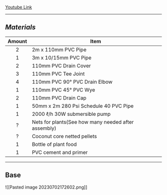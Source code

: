 [Youtube Link](https://www.youtube.com/watch?v=a7LJsXw-Q2g)
___
## *Materials*

|Amount|Item|
|:---:|---|
|2|2m x 110mm PVC Pipe|
|1|3m x 10/15mm PVC Pipe|
|2|110mm PVC Drain Cover|
|3|110mm PVC Tee Joint|
|4|110mm PVC 90° PVC Drain Elbow|
|1|110mm PVC 45° PVC Wye|
|2|110mm PVC Drain Cap|
|1|50mm x 2m 280 Psi Schedule 40 PVC Pipe|
|1|2000 ℓ/h 30W submersible pump|
|?|Nets for plants(See how many needed after assembly)|
|?|Coconut core netted pellets|
|1|Bottle of plant food|
|1|PVC cement and primer|

___

## Base 

![[Pasted image 20230702172602.png]]


